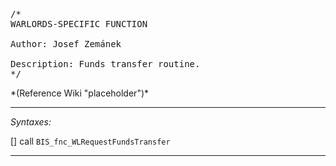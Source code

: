 <pre>/*
WARLORDS-SPECIFIC FUNCTION

Author: Josef Zemánek

Description: Funds transfer routine.
*/</pre>*(Reference Wiki "placeholder")*<!-- Remove this after fill-in -->


---
*Syntaxes:*

[] call `BIS_fnc_WLRequestFundsTransfer`

---
